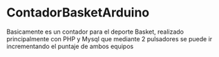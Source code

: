 # ContadorBasketArduino
Basicamente es un contador para el deporte Basket, realizado principalmente con PHP y Mysql que mediante 2 pulsadores se puede ir incrementando el puntaje de ambos equipos
